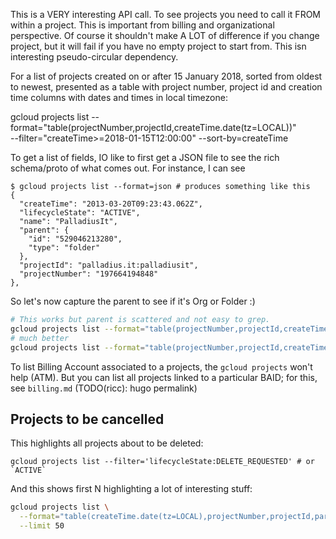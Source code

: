 
This is a VERY interesting API call. To see projects you need to call it FROM within a project. This is important from billing and organizational perspective.
Of course it shouldn't make A LOT of difference if you change project, but it will fail if you have no empty project to start from.
This isn interesting pseudo-circular dependency.

For a list of projects created on or after 15 January 2018, sorted from oldest to newest, presented as a table with project number, project id and creation time columns with dates and times in local timezone:

   gcloud projects list --format="table(projectNumber,projectId,createTime.date(tz=LOCAL))" \
       --filter="createTime>=2018-01-15T12:00:00" --sort-by=createTime


To get a list of fields, IO like to first get a JSON file to see the rich schema/proto of what comes out. For instance, I can see

    $ gcloud projects list --format=json # produces something like this
    {
      "createTime": "2013-03-20T09:23:43.062Z",
      "lifecycleState": "ACTIVE",
      "name": "PalladiusIt",
      "parent": {
        "id": "529046213280",
        "type": "folder"
      },
      "projectId": "palladius.it:palladiusit",
      "projectNumber": "197664194848"
    },

So let's now capture the parent to see if it's Org or Folder :)

```bash
# This works but parent is scattered and not easy to grep.
gcloud projects list --format="table(projectNumber,projectId,createTime.date(tz=LOCAL),parent)"
# much better
gcloud projects list --format="table(projectNumber,projectId,createTime.date(tz=LOCAL),parent.type,parent.id)"
```
To list Billing Account associated to a projects, the `gcloud projects` won't help (ATM). But you can list all projects
linked to a particular BAID; for this, see `billing.md` (TODO(ricc): hugo permalink)

## Projects to be cancelled

This highlights all projects about to be deleted:

    gcloud projects list --filter='lifecycleState:DELETE_REQUESTED' # or `ACTIVE`

And this shows first N highlighting a lot of interesting stuff:

```bash
gcloud projects list \
  --format="table(createTime.date(tz=LOCAL),projectNumber,projectId,parent.type,parent.id,lifecycleState,name)" \
  --limit 50

```
